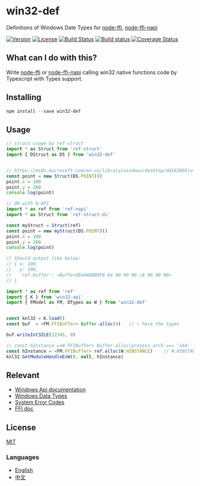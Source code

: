 # win32-def
Definitions of Windows Date Types for [node-ffi](https://github.com/node-ffi/node-ffi), [node-ffi-napi](https://github.com/node-ffi-napi/node-ffi-napi)

[![Version](https://img.shields.io/npm/v/win32-def.svg)](https://www.npmjs.com/package/win32-def)
[![License](https://img.shields.io/badge/license-MIT-blue.svg)](https://opensource.org/licenses/MIT)
[![Build Status](https://travis-ci.org/waitingsong/node-win32-def.svg?branch=master)](https://travis-ci.org/waitingsong/node-win32-def)
[![Build status](https://ci.appveyor.com/api/projects/status/8g4ud87q0mnys6tg/branch/master?svg=true)](https://ci.appveyor.com/project/waitingsong/node-win32-def/branch/master)
[![Coverage Status](https://coveralls.io/repos/github/waitingsong/node-win32-def/badge.svg)](https://coveralls.io/github/waitingsong/node-win32-def)



## What can I do with this?
Write [node-ffi](https://github.com/node-ffi/node-ffi) or [node-ffi-napi](https://github.com/node-ffi-napi/node-ffi-napi) calling win32 native functions code by Typescript with Types support.

## Installing
```powershell
npm install --save win32-def
```

## Usage
```ts
// struct usage by ref-struct
import * as Struct from 'ref-struct'
import { DStruct as DS } from 'win32-def'


// https://msdn.microsoft.com/en-us/library/windows/desktop/dd162805(v=vs.85).aspx
const point = new Struct(DS.POINT)()
point.x = 100
point.y = 200
console.log(point)

// OR with N-API
import * as ref from 'ref-napi'
import * as Struct from 'ref-struct-di'

const myStruct = Struct(ref)
const point = new myStruct(DS.POINT)()
point.x = 100
point.y = 200
console.log(point)

// Should output like below:
// { x: 100,
//   y: 200,
//   'ref.buffer': <Buffer@0x048BB9F8 64 00 00 00 c8 00 00 00>
// }
```

```ts
import * as ref from 'ref'
import { K } from 'win32-api'
import { FModel as FM, DTypes as W } from 'win32-def'


const knl32 = K.load()
const buf  = <FM.FFIBuffer> Buffer.alloc(4)   // ← here the types

buf.writeInt32LE(12345, 0)

// const hInstance =<W.FFIBuffer> Buffer.alloc(process.arch === 'x64' ? 8 : 4);
const hInstance = <FM.FFIBuffer> ref.alloc(W.HINSTANCE)    // W.HINSTANCE is 'int64*' under x64, 'int32*' under ia32
knl32.GetModuleHandleExW(0, null, hInstance)
```


## Relevant
- [Windows Api documentation](https://msdn.microsoft.com/en-us/library/windows/desktop/ff468919%28v=vs.85%29.aspx)
- [Windows Data Types](https://msdn.microsoft.com/en-us/library/windows/desktop/aa383751#DWORD)
- [System Error Codes](https://msdn.microsoft.com/en-us/library/windows/desktop/ms681381%28v=vs.85%29.aspx)
- [FFI doc](https://github.com/node-ffi/node-ffi/wiki/Node-FFI-Tutorial)


## License
[MIT](LICENSE)


### Languages
- [English](README.md)
- [中文](README.zh-CN.md)
